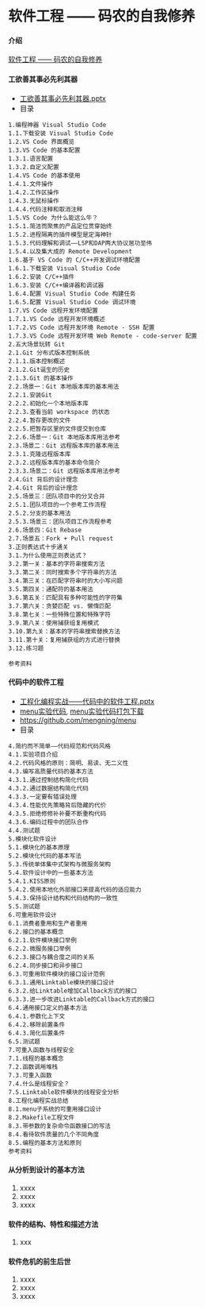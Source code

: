 # 软件工程 —— 码农的自我修养

#### 介绍
[软件工程 —— 码农的自我修养](ppt/软件工程-码农的自我修养.pptx)

#### 工欲善其事必先利其器

* [工欲善其事必先利其器.pptx](ppt/工欲善其事必先利其器.pptx)
* 目录
```
1.编程神器 Visual Studio Code
1.1.下载安装 Visual Studio Code
1.2.VS Code 界面概览
1.3.VS Code 的基本配置
1.3.1.语言配置
1.3.2.自定义配置
1.4.VS Code 的基本使用
1.4.1.文件操作
1.4.2.工作区操作
1.4.3.无鼠标操作
1.4.4.代码注释和取消注释
1.5.VS Code 为什么能这么牛？
1.5.1.简洁而聚焦的产品定位贯穿始终
1.5.2.进程隔离的插件模型是定海神针
1.5.3.代码理解和调试——LSP和DAP两大协议居功至伟
1.5.4.以及集大成的 Remote Development
1.6.基于 VS Code 的 C/C++开发调试环境配置
1.6.1.下载安装 Visual Studio Code
1.6.2.安装 C/C++插件
1.6.3.安装 C/C++编译器和调试器
1.6.4.配置 Visual Studio Code 构建任务
1.6.5.配置 Visual Studio Code 调试环境
1.7.VS Code 远程开发环境配置
1.7.1.VS Code 远程开发环境概述
1.7.2.VS Code 远程开发环境 Remote - SSH 配置
1.7.3.VS Code 远程开发环境 Web Remote - code-server 配置
2.五大场景玩转 Git
2.1.Git 分布式版本控制系统
2.1.1.版本控制概述
2.1.2.Git诞生的历史
2.1.3.Git 的基本操作
2.2.场景一：Git 本地版本库的基本用法
2.2.1.安装Git
2.2.2.初始化一个本地版本库
2.2.3.查看当前 workspace 的状态
2.2.4.暂存更改的文件
2.2.5.把暂存区里的文件提交到仓库
2.2.6.场景一：Git 本地版本库用法参考
2.3.场景二：Git 远程版本库的基本用法
2.3.1.克隆远程版本库
2.3.2.远程版本库的基本命令简介
2.3.3.场景二：Git 远程版本库用法参考
2.4.Git 背后的设计理念
2.4.Git 背后的设计理念
2.5.场景三：团队项目中的分叉合并
2.5.1.团队项目的一个参考工作流程
2.5.2.分支的基本用法
2.5.3.场景三：团队项目工作流程参考
2.6.场景四：Git Rebase
2.7.场景五：Fork + Pull request
3.正则表达式十步通关
3.1.为什么使用正则表达式？
3.2.第一关：基本的字符串搜索方法
3.3.第二关：同时搜索多个字符串的方法
3.4.第三关：在匹配字符串时的大小写问题
3.5.第四关：通配符的基本用法
3.6.第五关：匹配具有多种可能性的字符集
3.7.第六关：贪婪匹配 vs. 懒惰匹配
3.8.第七关：一些特殊位置和特殊字符
3.9.第八关：使用捕获组复用模式
3.10.第九关：基本的字符串搜索替换方法
3.11.第十关：复用捕获组的方式进行替换
3.12.练习题

参考资料
```
#### 代码中的软件工程

* [工程化编程实战——代码中的软件工程.pptx](ppt/工程化编程实战——代码中的软件工程.pptx)
* [menu实验代码](src), [menu实验代码打包下载](ppt/menu_code.zip)
* https://github.com/mengning/menu
* 目录
```
4.简约而不简单——代码规范和代码风格
4.1.实验项目介绍
4.2.代码风格的原则：简明、易读、无二义性
4.3.编写高质量代码的基本方法
4.3.1.通过控制结构简化代码
4.3.2.通过数据结构简化代码
4.3.3.一定要有错误处理
4.3.4.性能优先策略背后隐藏的代价
4.3.5.拒绝修修补补要不断重构代码
4.3.6.编码过程中的团队合作
4.4.测试题
5.模块化软件设计
5.1.模块化的基本原理
5.2.模块化代码的基本写法
5.3.传统单体集中式架构与微服务架构
5.4.软件设计中的一些基本方法
5.4.1.KISS原则
5.4.2.使用本地化外部接口来提高代码的适应能力
5.4.3.保持设计结构和代码结构的一致性
5.5.测试题
6.可重用软件设计
6.1.消费者重用和生产者重用
6.2.接口的基本概念
6.2.1.软件模块接口举例
6.2.2.微服务接口举例
6.2.3.接口与耦合度之间的关系
6.2.4.同步接口和异步接口
6.3.可重用软件模块的接口设计范例
6.3.1.通用Linktable模块的接口设计
6.3.2.给Linktable增加Callback方式的接口
6.3.3.进一步改进Linktable的Callback方式的接口
6.4.通用接口定义的基本方法
6.4.1.参数化上下文
6.4.2.移除前置条件
6.4.3.简化后置条件
6.5.测试题
7.可重入函数与线程安全
7.1.线程的基本概念
7.2.函数调用堆栈
7.3.可重入函数
7.4.什么是线程安全？
7.5.Linktable软件模块的线程安全分析
8.工程化编程实战总结
8.1.menu子系统的可重用接口设计
8.2.Makefile工程文件
8.3.带参数的复杂命令函数接口的写法
8.4.看待软件质量的几个不同角度
8.5.编程的基本方法和原则
参考资料
```
#### 从分析到设计的基本方法

1.  xxxx
2.  xxxx
3.  xxxx

#### 软件的结构、特性和描述方法

1.  xxx

#### 软件危机的前生后世

1.  xxxx
2.  xxxx
3.  xxxx


